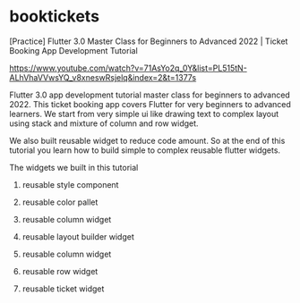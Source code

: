 # booktickets

[Practice] Flutter 3.0 Master Class for Beginners to Advanced 2022 | Ticket Booking App Development Tutorial

https://www.youtube.com/watch?v=71AsYo2q_0Y&list=PL515tN-ALhVhaVVwsYQ_v8xneswRsjelq&index=2&t=1377s

Flutter 3.0 app development tutorial master class for beginners to advanced 2022. This ticket booking app covers Flutter for very beginners to advanced learners. We start from very simple ui like drawing text to complex layout using stack and mixture of column and row widget.

We also built reusable widget to reduce code amount.  So at the end of this tutorial you learn how to build simple to complex reusable flutter widgets.

The widgets we built in this tutorial

1. reusable style component

2. reusable color pallet

3. reusable column widget

4. reusable layout builder widget

5. reusable column widget

6. reusable row widget

7. reusable ticket widget
